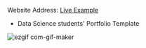 Website Address: [Live Example](https://judajuded2012.github.io/My_Portfolio/)

- Data Science students' Portfolio Template


![ezgif com-gif-maker](https://github.com/judajuded2012/My_Portfolio/blob/master/PR.gif)
